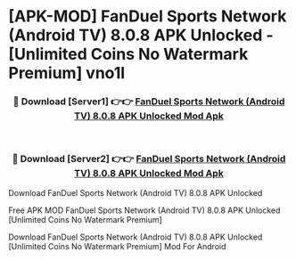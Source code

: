 # [APK-MOD] FanDuel Sports Network (Android TV) 8.0.8 APK Unlocked - [Unlimited Coins No Watermark Premium] vno1l



<div align="center">
<h3>🔴 Download [Server1] 👉👉 <a href="https://momento.my/?title=FanDuel_Sports_Network_(Android_TV)_8.0.8_APK_Unlocked">FanDuel Sports Network (Android TV) 8.0.8 APK Unlocked Mod Apk</a></h3><br>

<h3>🔴 Download [Server2] 👉👉 <a href="https://momento.my/?title=FanDuel_Sports_Network_(Android_TV)_8.0.8_APK_Unlocked">FanDuel Sports Network (Android TV) 8.0.8 APK Unlocked Mod Apk</a></h3>
</div>



Download FanDuel Sports Network (Android TV) 8.0.8 APK Unlocked 

Free APK MOD FanDuel Sports Network (Android TV) 8.0.8 APK Unlocked [Unlimited Coins No Watermark Premium]

Download FanDuel Sports Network (Android TV) 8.0.8 APK Unlocked [Unlimited Coins No Watermark Premium] Mod For Android
